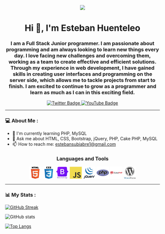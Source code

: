<div id="header" align="center">
    <img src="https://media.giphy.com/media/qgQUggAC3Pfv687qPC/giphy.gif" width="200">
    <h1 align="center">Hi 👋, I'm Esteban Huenteleo</h1>
    <h3 align="center">
       I am a Full Stack Junior programmer. I am passionate about programming and am always looking to learn new things every day. I love facing new challenges and overcoming them, working as a team to create effective and efficient solutions. Through my experience in web development, I have gained skills in creating user interfaces and programming on the server side, which allows me to tackle projects from start to finish. I am excited to continue to grow as a programmer and learn as much as I can in this exciting field.
    </h3>
</div>

<div align="center" id="badges">
    <a href="https://twitter.com/estebansubiabr2" target="_blank">
        <img src="https://img.shields.io/twitter/follow/estebansubiabr2?color=blue&logo=twitter&style=for-the-badge"
            alt="Twitter Badge">
    </a>
    <a href="https://www.youtube.com/@EstebanHuenteleo/videos" target="_blank">
        <img src="https://img.shields.io/youtube/channel/views/UCXRXmLhSeQ8Oz1mAyncMCVw?color=red&logo=youtube&style=for-the-badge"
            alt="YouTube Badge">
    </a>
</div>

---

### 💻 About Me :

- 🌱 I'm currently learning PHP, MySQL
- 💬 Ask me about HTML, CSS, Bootstrap, jQuery, PHP, Cake PHP, MySQL
- 📫 How to reach me: estebansubiabre1@gmail.com

<div id="images" align="center">
    <h3>Languages and Tools</h3>
    <div>
        <img src="https://github.com/devicons/devicon/blob/master/icons/html5/html5-original-wordmark.svg" width="40">
        <img src="https://github.com/devicons/devicon/blob/master/icons/css3/css3-original-wordmark.svg" width="40">
        <img src="https://github.com/devicons/devicon/blob/master/icons/bootstrap/bootstrap-original-wordmark.svg"
            width="40">
        <img src="https://github.com/devicons/devicon/blob/master/icons/javascript/javascript-original.svg" width="40">
        <img src="https://github.com/devicons/devicon/blob/master/icons/jquery/jquery-original-wordmark.svg" width="40">
        <img src="https://github.com/devicons/devicon/blob/master/icons/php/php-original.svg" width="40">
        <img src="https://github.com/devicons/devicon/blob/master/icons/cakephp/cakephp-original-wordmark.svg"
            width="40">
        <img src="https://github.com/devicons/devicon/blob/master/icons/wordpress/wordpress-original.svg" width="40">
    </div>
</div>

---

### 📊 My Stats :

[![GitHub Streak](http://github-readme-streak-stats.herokuapp.com?user=EstebanHuenteleo&theme=dark&hide_border=true&date_format=M%20j%5B%2C%20Y%5D)](https://git.io/streak-stats)

![GitHub stats](https://github-readme-stats.vercel.app/api?username=EstebanHuenteleo&show_icons=true&theme=radical)

[![Top Langs](https://github-readme-stats.vercel.app/api/top-langs/?username=EstebanHuenteleo&layout=compact)](https://github.com/EstebanHuenteleo/github-readme-stats)
